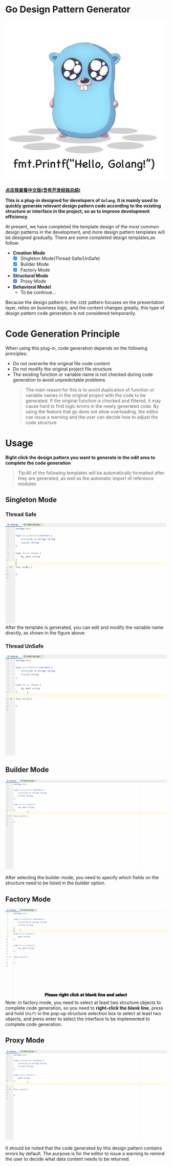 # Go Design Pattern Generator
![Go Design Pattern Generator](./guide/go-icon.jpg)

[**点击我查看中文版(含有开发经验总结)**](./README.zn.md)

**This is a plug-in designed for developers of `Golang`. It is mainly used to quickly generate relevant design pattern code according to the existing structure or interface in the project, so as to improve development efficiency.**

At present, we have completed the template design of the most common design patterns in the development, and more design pattern templates will be designed gradually. There are some completed design templates,as follow:
- **Creation Mode**
  - [x] Singleton Mode(Thread Safe/UnSafe)
  - [x] Builder Mode
  - [x] Factory Mode
- **Structural Mode**
  - [x] Proxy Mode
- **Behavioral Model**
  - To be continue...

Because the design pattern in the `J2EE` pattern focuses on the presentation layer, relies on business logic, and the content changes greatly, this type of design pattern code generation is not considered temporarily.

# Code Generation Principle
When using this plug-in, code generation depends on the following principles:
- Do not overwrite the original file code content
- Do not modify the original project file structure
- The existing function or variable name is not checked during code generation to avoid unpredictable problems
  > The main reason for this is to avoid duplication of function or variable names in the original project with the code to be generated. If the original function is checked and filtered, it may cause hard to find logic errors in the newly generated code. By using the feature that go does not allow overloading, the editor can issue a warning and the user can decide how to adjust the code structure
# Usage
**Right click the design pattern you want to generate in the edit area to complete the code generation**
> Tip:All of the following templates will be automatically formatted after they are generated, as well as the automatic import of reference modules

## Singleton Mode
### Thread Safe
![](./guide/singleton-safe.gif)
After the template is generated, you can edit and modify the variable name directly, as shown in the figure above:

### Thread UnSafe
![](./guide/singleton-unsafe.gif)

## Builder Mode
![](./guide/builder.gif)

After selecting the builder mode, you need to specify which fields on the structure need to be listed in the builder option.

## Factory Mode
![](./guide/factory.gif)
Note: in factory mode, you need to select at least two structure objects to complete code generation, so you need to **right-click the blank line**, press and hold `Shift` in the pop-up structure selection box to select at least two objects, and press enter to select the interface to be implemented to complete code generation.

## Proxy Mode
![](./guide/proxy.gif)

It should be noted that the code generated by this design pattern contains errors by default. The purpose is for the editor to issue a warning to remind the user to decide what data content needs to be returned.
